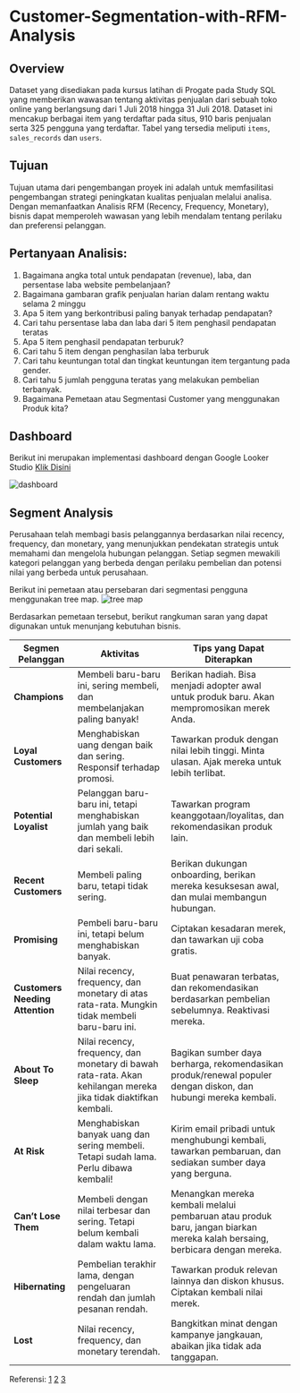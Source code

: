 # Customer-Segmentation-with-RFM-Analysis

## Overview
Dataset yang disediakan pada kursus latihan di Progate pada Study SQL yang memberikan wawasan tentang aktivitas penjualan dari sebuah toko online yang berlangsung dari 1 Juli 2018 hingga 31 Juli 2018. Dataset ini mencakup berbagai item yang terdaftar pada situs,  910 baris penjualan serta 325 pengguna yang terdaftar. Tabel yang tersedia meliputi `items`, `sales_records` dan `users`.

## Tujuan 
Tujuan utama dari pengembangan proyek ini adalah untuk memfasilitasi pengembangan strategi peningkatan kualitas penjualan melalui analisa. Dengan memanfaatkan Analisis RFM (Recency, Frequency, Monetary), bisnis dapat memperoleh wawasan yang lebih mendalam tentang perilaku dan preferensi pelanggan.

## Pertanyaan Analisis:
1. Bagaimana angka total untuk pendapatan (revenue), laba, dan persentase laba website pembelanjaan?
2. Bagaimana gambaran grafik penjualan harian dalam rentang waktu selama 2 minggu
3. Apa 5 item yang berkontribusi paling banyak terhadap pendapatan?
4. Cari tahu persentase laba dan laba dari 5 item penghasil pendapatan teratas
5. Apa 5 item penghasil pendapatan terburuk?
6. Cari tahu 5 item dengan penghasilan laba terburuk
7. Cari tahu keuntungan total dan tingkat keuntungan item tergantung pada gender.
8. Cari tahu 5 jumlah pengguna teratas yang melakukan pembelian terbanyak.
9. Bagaimana Pemetaan atau Segmentasi Customer yang menggunakan Produk kita?

## Dashboard
Berikut ini merupakan implementasi dashboard dengan Google Looker Studio [Klik Disini](https://lookerstudio.google.com/u/0/reporting/4d8ca57b-c7d5-458a-a311-81475ceca044/page/6F89D)

![dashboard](https://github.com/user-attachments/assets/4f511fe9-81ed-4b0e-8c0d-c2812ec61582)


## Segment Analysis
Perusahaan telah membagi basis pelanggannya berdasarkan nilai recency, frequency, dan monetary, yang menunjukkan pendekatan strategis untuk memahami dan mengelola hubungan pelanggan. Setiap segmen mewakili kategori pelanggan yang berbeda dengan perilaku pembelian dan potensi nilai yang berbeda untuk perusahaan.

Berikut ini pemetaan atau persebaran dari segmentasi pengguna menggunakan tree map.
![tree map](https://github.com/user-attachments/assets/dfebf8d4-ba9c-4250-8204-888d0a56ad09)

Berdasarkan pemetaan tersebut, berikut rangkuman saran yang dapat digunakan untuk menunjang kebutuhan bisnis.

| **Segmen Pelanggan**           | **Aktivitas**                                                                                          | **Tips yang Dapat Diterapkan**                                                                                   |
|--------------------------------|-------------------------------------------------------------------------------------------------------|-----------------------------------------------------------------------------------------------------------------|
| **Champions**                  | Membeli baru-baru ini, sering membeli, dan membelanjakan paling banyak!                              | Berikan hadiah. Bisa menjadi adopter awal untuk produk baru. Akan mempromosikan merek Anda.                      |
| **Loyal Customers**            | Menghabiskan uang dengan baik dan sering. Responsif terhadap promosi.                               | Tawarkan produk dengan nilai lebih tinggi. Minta ulasan. Ajak mereka untuk lebih terlibat.                     |
| **Potential Loyalist**         | Pelanggan baru-baru ini, tetapi menghabiskan jumlah yang baik dan membeli lebih dari sekali.          | Tawarkan program keanggotaan/loyalitas, dan rekomendasikan produk lain.                                        |
| **Recent Customers**           | Membeli paling baru, tetapi tidak sering.                                                             | Berikan dukungan onboarding, berikan mereka kesuksesan awal, dan mulai membangun hubungan.                      |
| **Promising**                  | Pembeli baru-baru ini, tetapi belum menghabiskan banyak.                                               | Ciptakan kesadaran merek, dan tawarkan uji coba gratis.                                                         |
| **Customers Needing Attention**| Nilai recency, frequency, dan monetary di atas rata-rata. Mungkin tidak membeli baru-baru ini.        | Buat penawaran terbatas, dan rekomendasikan berdasarkan pembelian sebelumnya. Reaktivasi mereka.                 |
| **About To Sleep**             | Nilai recency, frequency, dan monetary di bawah rata-rata. Akan kehilangan mereka jika tidak diaktifkan kembali. | Bagikan sumber daya berharga, rekomendasikan produk/renewal populer dengan diskon, dan hubungi mereka kembali. |
| **At Risk**                    | Menghabiskan banyak uang dan sering membeli. Tetapi sudah lama. Perlu dibawa kembali!                | Kirim email pribadi untuk menghubungi kembali, tawarkan pembaruan, dan sediakan sumber daya yang berguna.       |
| **Can’t Lose Them**            | Membeli dengan nilai terbesar dan sering. Tetapi belum kembali dalam waktu lama.                      | Menangkan mereka kembali melalui pembaruan atau produk baru, jangan biarkan mereka kalah bersaing, berbicara dengan mereka. |
| **Hibernating**                | Pembelian terakhir lama, dengan pengeluaran rendah dan jumlah pesanan rendah.                        | Tawarkan produk relevan lainnya dan diskon khusus. Ciptakan kembali nilai merek.                                |
| **Lost**                       | Nilai recency, frequency, dan monetary terendah.                                                       | Bangkitkan minat dengan kampanye jangkauan, abaikan jika tidak ada tanggapan.                                   |



Referensi:
[1](https://github.com/hhuseyincosgun/Online-Retail-EDA-RFM-Analysis/tree/main)
[2](https://www.putler.com/rfm-analysis/#Method_1_Simple_Fixed_Ranges)
[3](https://medium.com/@hhuseyincosgun/customer-segmentation-rfm-analysis-recency-frequency-monetary-5b29d5d45e35)
